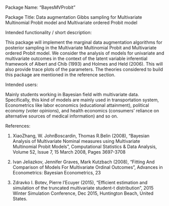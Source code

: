 Package Name: “BayesMVProbit”


Package Title: Data augmentation Gibbs sampling for Multivariate Multinomial Probit model and Multivariate ordered Probit model


Intended functionality / short description:

This package will implement the marginal data augmentation algorithms for posterior sampling in the Multivariate Multinomial Probit and Multivariate ordered Probit model. We consider the analysis of models for univariate and multivariate outcomes in the context of the latent variable inferential framework of Albert and Chib (1993) and Holmes and Held (2006). This will also provide trace plots of the parameters. The theories considered to build this package are mentioned in the reference section.


Intended users: 

Mainly students working in Bayesian field with multivariate data. Specifically, this kind of models are mainly used in transportation system, Econometrics like labor economics (educational attainment), political economy (voter opinions), and health economics (consumers’ reliance on alternative sources of medical information) and so on. 


References:

1.	XiaoZhang, W. JohnBoscardin, Thomas R.Belin (2008), “Bayesian Analysis of Multivariate Nominal measures using Multivariate Multinomial Probit Models”, Computational Statistics & Data Analysis, Volume 52, Issue 7, 15 March 2008, Pages 3697-3708

2.	Ivan Jeliazkov, Jennifer Graves, Mark Kutzbach (2008), “Fitting And Comparison of Models For Multivariate Ordinal Outcomes”, Advances in Econometrics: Bayesian Econometrics, 23

3.	Zdravko I. Botev, Pierre l’Ecuyer (2015), “Efficient estimation and simulation of the truncated multivariate student-t distribution”, 2015 Winter Simulation Conference, Dec 2015, Huntington Beach, United States.
